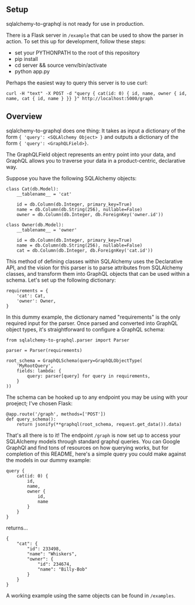 ## Setup

sqlalchemy-to-graphql is not ready for use in production.

There is a Flask server in `/example` that can be used to show the parser in action. To set this up for development, follow these steps:
* set your PYTHONPATH to the root of this repository
* pip install
* cd server && source venv/bin/activate
* python app.py

Perhaps the easiest way to query this server is to use curl:

```
curl -H "text" -X POST -d "query { cat(id: 0) { id, name, owner { id, name, cat { id, name } }} }" http://localhost:5000/graph
```

## Overview

sqlalchemy-to-graphql does one thing: It takes as input a dictionary of the form ```{ 'query': <SQLAlchemy Object> }``` and outputs a dictionary of the form ```{ 'query': <GraphQLField>}```.

The GraphQLField object represents an entry point into your data, and GraphQL allows you to traverse your data in a product-centric, declarative way.

Suppose you have the following SQLAlchemy objects:

```
class Cat(db.Model):
    __tablename__ = 'cat'

    id = db.Column(db.Integer, primary_key=True)
    name = db.Column(db.String(256), nullable=False)
    owner = db.Column(db.Integer, db.ForeignKey('owner.id'))

class Owner(db.Model):
    __tablename__ = 'owner'

    id = db.Column(db.Integer, primary_key=True)
    name = db.Column(db.String(256), nullable=False)
    cat = db.Column(db.Integer, db.ForeignKey('cat.id'))
```

This method of defining classes within SQLAlchemy uses the Declarative API, and the vision for this parser is to parse attributes from SQLAlchemy classes, and transform them into GraphQL objects that can be used within a schema. Let's set up the following dictionary:

```
requirements = {
    'cat': Cat,
    'owner': Owner,
}
```

In this dummy example, the dictionary named "requirements" is the only required input for the parser. Once parsed and converted into GraphQL object types, it's straightforward to configure a GraphQL schema:

```
from sqlalchemy-to-graphql.parser import Parser

parser = Parser(requirements)

root_schema = GraphQLSchema(query=GraphQLObjectType(
    'MyRootQuery',
    fields: lambda: {
        query: parser[query] for query in requirements,
    }
))
```

The schema can be hooked up to any endpoint you may be using with your proeject; I've chosen Flask:

```
@app.route('/graph', methods=['POST'])
def query_schema():
    return jsonify(**graphql(root_schema, request.get_data()).data)
```

That's all there is to it! The endpoint `/graph` is now set up to access your SQLAlchemy models through standard graphql queries. You can Google GraphQl and find tons of resources on how querying works, but for completion of this README, here's a simple query you could make against the models in our dummy example:

```
query {
    cat(id: 0) {
        id,
        name,
        owner {
            id,
            name
        }
    }
}
```
returns...
```
{
    "cat": {
        "id": 233498,
        "name": "Whiskers",
        "owner": {
            "id": 234674,
            "name": "Billy-Bob"
        }
    }
}
```

A working example using the same objects can be found in `/examples`.
